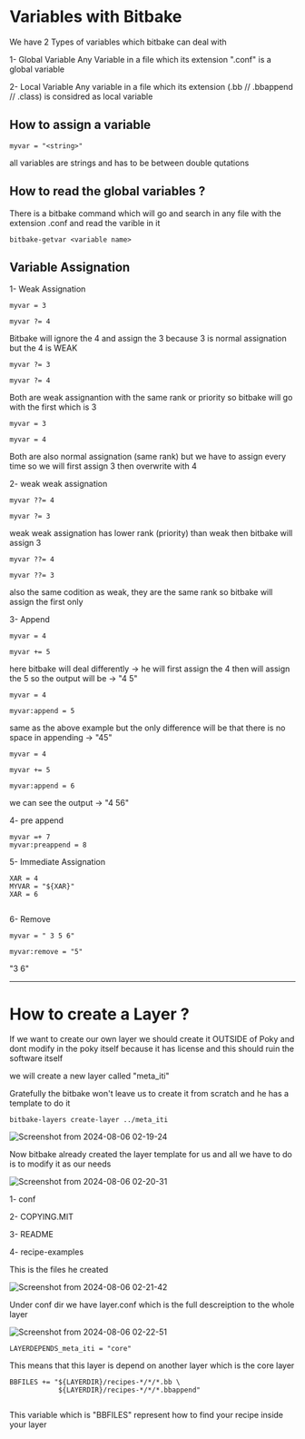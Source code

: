 # Variables with Bitbake


We have 2 Types of variables which bitbake can deal with

  1- Global Variable
      Any Variable in a file which its extension ".conf" is a global variable


    
  2- Local Variable
      Any variable in a file which its extension (.bb // .bbappend // .class) is considred as local variable





 ## How to assign a variable

```
myvar = "<string>"
```

all variables are strings and has to be between double qutations


## How to read the global variables ?

There is a bitbake command which will go and search in any file with the extension .conf and read the varible in it

```
bitbake-getvar <variable name>

```



## Variable Assignation

1- Weak Assignation

```
myvar = 3

myvar ?= 4

```
Bitbake will ignore the 4 and assign the 3 because 3 is normal assignation but the 4 is WEAK


```
myvar ?= 3

myvar ?= 4

```

Both are weak assignantion with the same rank or priority so bitbake will go with the first which is 3



```
myvar = 3

myvar = 4

```

Both are also normal assignation (same rank) but we have to assign every time so we will first assign 3 then overwrite with 4



2- weak weak assignation

```
myvar ??= 4

myvar ?= 3

```


weak weak assignation has lower rank (priority) than weak then bitbake will assign 3



```
myvar ??= 4

myvar ??= 3

```

also the same codition as weak, they are the same rank so bitbake will assign the first only




3- Append


```
myvar = 4

myvar += 5

```
here bitbake will deal differently -> he will first assign the 4 then will assign the 5 so the output will be -> "4 5"




```
myvar = 4

myvar:append = 5

```

same as the above example but the only difference will be that there is no space in appending -> "45"



```
myvar = 4

myvar += 5

myvar:append = 6

```

we can see the output -> "4 56"


4- pre append


```
myvar =+ 7
myvar:preappend = 8

```


5- Immediate Assignation

```
XAR = 4
MYVAR = "${XAR}"
XAR = 6


```


6- Remove

```
myvar = " 3 5 6"

myvar:remove = "5"
```

"3 6"


----------------------------------------------------------------------------------------------------------------------------------------------------------------------------------------------------------------------------------------------



# How to create a Layer ?


If we want to create our own layer we should create it OUTSIDE of Poky and dont modify in the poky itself because it has license and this should ruin the software itself


we will create a new layer called "meta_iti"


Gratefully the bitbake won't leave us to create it from scratch and he has a template to do it


```
bitbake-layers create-layer ../meta_iti

```






![Screenshot from 2024-08-06 02-19-24](https://github.com/user-attachments/assets/c3865638-5eff-46a6-9217-2b3f19d399fd)





Now bitbake already created the layer template for us and all we have to do is to modify it as our needs






![Screenshot from 2024-08-06 02-20-31](https://github.com/user-attachments/assets/bcc2b0e1-bf65-4e71-92de-18228cbf768d)




1- conf

2- COPYING.MIT 

3- README

4- recipe-examples


This is the files he created



![Screenshot from 2024-08-06 02-21-42](https://github.com/user-attachments/assets/92a322e3-7a1f-408a-9cfd-f8731d920d6e)





Under conf dir we have layer.conf which is the full descreiption to the whole layer




![Screenshot from 2024-08-06 02-22-51](https://github.com/user-attachments/assets/55214c50-68fd-463e-925f-af698099824b)



```
LAYERDEPENDS_meta_iti = "core"
```
This means that this layer is depend on another layer which is the core layer




```
BBFILES += "${LAYERDIR}/recipes-*/*/*.bb \
            ${LAYERDIR}/recipes-*/*/*.bbappend"


```


This variable which is "BBFILES" represent how to find your recipe inside your layer








































